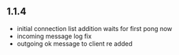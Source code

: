 ## 1.1.4

- initial connection list addition waits for first pong now
- incoming message log fix
- outgoing ok message to client re added